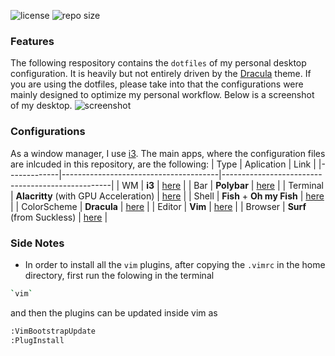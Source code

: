 ![license](https://img.shields.io/github/license/Radonirinaunimi/dotfiles?style=flat-square)
![repo size](https://img.shields.io/github/repo-size/Radonirinaunimi/dotfiles)
### Features
The following respository contains the `dotfiles` of my personal desktop configuration. It is heavily but not entirely driven by the [Dracula](https://github.com/dracula/dracula-theme) theme. If you are using the dotfiles, please take into that the configurations were mainly designed to optimize my personal workflow. Below is a screenshot of my desktop.
![screenshot](screenshot/out.png)

### Configurations
As a window manager, I use [i3](https://i3wm.org/). The main apps, where the configuration files are inlcuded in this repository, are the following:
| Type        | Aplication                            | Link                                             |
|-------------|---------------------------------------|--------------------------------------------------|
| WM          | **i3**                                | [here](https://i3wm.org/)                        |
| Bar         | **Polybar**                           | [here](https://github.com/polybar/polybar)       |
| Terminal    | **Alacritty** (with GPU Acceleration) | [here](https://github.com/alacritty/alacritty)   |
| Shell       | **Fish** + **Oh my Fish**             | [here](https://github.com/oh-my-fish/oh-my-fish) |
| ColorScheme | **Dracula**                           | [here](https://github.com/dracula/dracula-theme) |
| Editor      | **Vim**                               | [here](https://github.com/vim/vim)               |
| Browser     | **Surf** (from Suckless)              | [here](https://surf.suckless.org/)               |

### Side Notes
* In order to install all the `vim` plugins, after copying the `.vimrc` in the home directory, first run the folowing in the terminal
```bash
`vim`
```
and then the plugins can be updated inside vim as
```bash
:VimBootstrapUpdate
:PlugInstall
```
